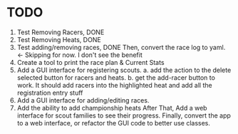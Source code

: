 # TODO
  1. Test Removing Racers, DONE
  2. Test Removing Heats, DONE
  3. Test adding/removing races, DONE
  Then, convert the race log to yaml. <- Skipping for now. I don't see the benefit
  4. Create a tool to print the race plan & Current Stats
  5. Add a GUI interface for registering scouts.
   a. add the action to the delete selected button for racers and heats. 
   b. get the add-racer button to work. It should add racers into the highlighted heat and add all the registration entry stuff
  6. Add a GUI interface for adding/editing races.
  7. Add the ability to add championship heats
  After That, Add a web interface for scout families to see their progress.
  Finally, convert the app to a web interface, or refactor the GUI code to better use classes.

